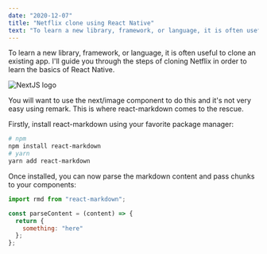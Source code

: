 ```yaml
---
date: "2020-12-07"
title: "Netflix clone using React Native"
text: "To learn a new library, framework, or language, it is often useful to clone an existing app. I'll guide you through the steps of cloning Netflix in order to learn the basics of React Native."
---
```


To learn a new library, framework, or language, it is often useful to clone an existing app. I'll guide you through the steps of cloning Netflix in order to learn the basics of React Native.

![NextJS logo](https://upload.wikimedia.org/wikipedia/commons/thumb/8/8e/Nextjs-logo.svg/440px-Nextjs-logo.svg.png "NextJS Logo")

You will want to use the next/image component to do this and it's not very easy using remark. This is where react-markdown comes to the rescue.

Firstly, install react-markdown using your favorite package manager:

```bash
# npm
npm install react-markdown
# yarn
yarn add react-markdown
```

Once installed, you can now parse the markdown content and pass chunks to your components:

```javascript
import rmd from "react-markdown";

const parseContent = (content) => {
  return {
    something: "here"
  };
};
```
